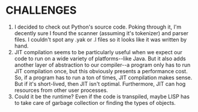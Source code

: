 # **CHALLENGES**

1. I decided to check out Python's source code. Poking through it, I'm decently sure I found the scanner (assuming it's tokenizer) and parser files.
I couldn't spot any .yak or .l files so it looks like it was written by hand.
2. JIT compilation seems to be particularly useful when we expect our code to run on a wide variety of platforms--like Java. But it also adds another layer of
abstraction to our compiler--a program only has to run JIT compilation once, but this obviously presents a performance cost. So, if a program has to run a ton of times,
JIT compilation makes sense. But if it's short-lived, then JIT isn't optimal. Furthermore, JIT can hog resources from other user processes.
3. Could it be the runtime? Even if the code is transpiled, maybe LISP has to take care of garbage collection or finding the types of objects.